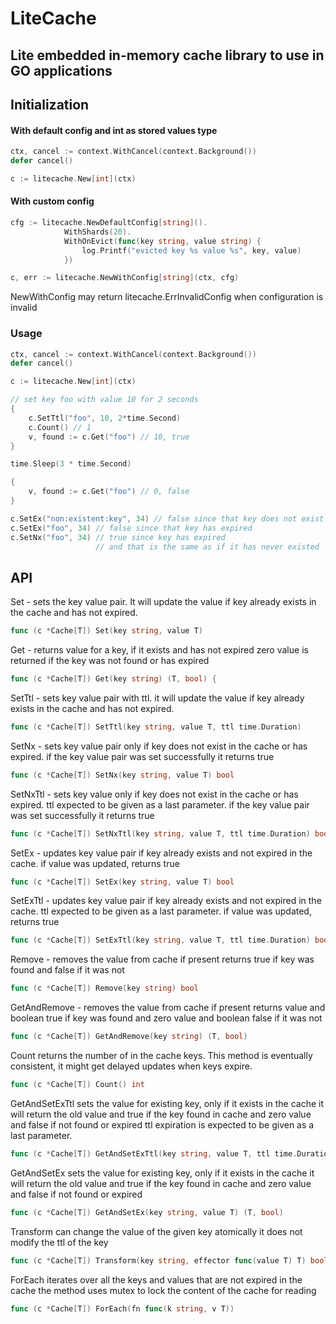 # LiteCache
## Lite embedded in-memory cache library to use in GO applications

## Initialization
#### With default config and int as stored values type
```go
ctx, cancel := context.WithCancel(context.Background())
defer cancel()

c := litecache.New[int](ctx)
```

#### With custom config
```go
cfg := litecache.NewDefaultConfig[string]().
			WithShards(20).
			WithOnEvict(func(key string, value string) {
				log.Printf("evicted key %s value %s", key, value)
			})

c, err := litecache.NewWithConfig[string](ctx, cfg)
```
NewWithConfig may return litecache.ErrInvalidConfig when configuration is invalid

### Usage
```go
ctx, cancel := context.WithCancel(context.Background())
defer cancel()

c := litecache.New[int](ctx)

// set key foo with value 10 for 2 seconds
{
    c.SetTtl("foo", 10, 2*time.Second)
    c.Count() // 1
    v, found := c.Get("foo") // 10, true
}

time.Sleep(3 * time.Second)

{
    v, found := c.Get("foo") // 0, false
}

c.SetEx("non:existent:key", 34) // false since that key does not exist
c.SetEx("foo", 34) // false since that key has expired
c.SetNx("foo", 34) // true since key has expired 
                   // and that is the same as if it has never existed

```

## API
Set - sets the key value pair. 
It will update the value if key already exists in the cache and has not expired.
```go
func (c *Cache[T]) Set(key string, value T)
```

Get - returns value for a key, if it exists and has not expired
zero value is returned if the key was not found or has expired
```go
func (c *Cache[T]) Get(key string) (T, bool) {
```

SetTtl - sets key value pair with ttl.
it will update the value if key already exists in the cache and has not expired.
```go
func (c *Cache[T]) SetTtl(key string, value T, ttl time.Duration)
```

SetNx - sets key value pair only if key does not exist in the cache or has expired.
if the key value pair was set successfully it returns true
```go
func (c *Cache[T]) SetNx(key string, value T) bool
```

SetNxTtl - sets key value only if key does not exist in the cache or has expired.
ttl expected to be given as a last parameter.
if the key value pair was set successfully it returns true
```go
func (c *Cache[T]) SetNxTtl(key string, value T, ttl time.Duration) bool
```

SetEx - updates key value pair if key already exists and not expired in the cache.
if value was updated, returns true
```go
func (c *Cache[T]) SetEx(key string, value T) bool
```

SetExTtl - updates key value pair if key already exists and not expired in the cache.
ttl expected to be given as a last parameter.
if value was updated, returns true
```go
func (c *Cache[T]) SetExTtl(key string, value T, ttl time.Duration) bool
```

Remove - removes the value from cache if present
returns true if key was found and false if it was not
```go
func (c *Cache[T]) Remove(key string) bool
```

GetAndRemove - removes the value from cache if present
returns value and boolean true if key was found and zero value and boolean false if it was not
```go
func (c *Cache[T]) GetAndRemove(key string) (T, bool)
```

Count returns the number of in the cache keys.
This method is eventually consistent, it might get delayed updates when keys expire.
```go
func (c *Cache[T]) Count() int
```

GetAndSetExTtl sets the value for existing key, only if it exists in the cache
it will return the old value and true if the key found in cache and zero value and false if not found or expired
ttl expiration is expected to be given as a last parameter.
```go
func (c *Cache[T]) GetAndSetExTtl(key string, value T, ttl time.Duration) (T, bool)
```

GetAndSetEx sets the value for existing key, only if it exists in the cache
it will return the old value and true if the key found in cache and zero value and false if not found or expired
```go
func (c *Cache[T]) GetAndSetEx(key string, value T) (T, bool)
```

Transform can change the value of the given key atomically
it does not modify the ttl of the key
```go
func (c *Cache[T]) Transform(key string, effector func(value T) T) bool
```

ForEach iterates over all the keys and values that are not expired in the cache
the method uses mutex to lock the content of the cache for reading
```go
func (c *Cache[T]) ForEach(fn func(k string, v T))
```






